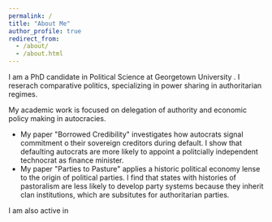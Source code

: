 ```yaml
---
permalink: /
title: "About Me"
author_profile: true
redirect_from: 
  - /about/
  - /about.html
---
```


I am a PhD candidate in Political Science at Georgetown University . I reserach comparative politics, specializing in power sharing in authoritarian regimes.

My academic work is focused on delegation of authority and economic policy making in autocracies. 

- My paper "Borrowed Credibility" investigates how autocrats signal commitment o their sovereign creditors during default. I show that defaulting autocrats are more likely to appoint a politcially independent technocrat as finance minister.
- My paper "Parties to Pasture" applies a historic political economy lense to the origin of political parties. I find that states with histories of pastoralism are less likely to develop party systems because they inherit clan institutions, which are subsitutes for authoritarian parties.

I am also active in 